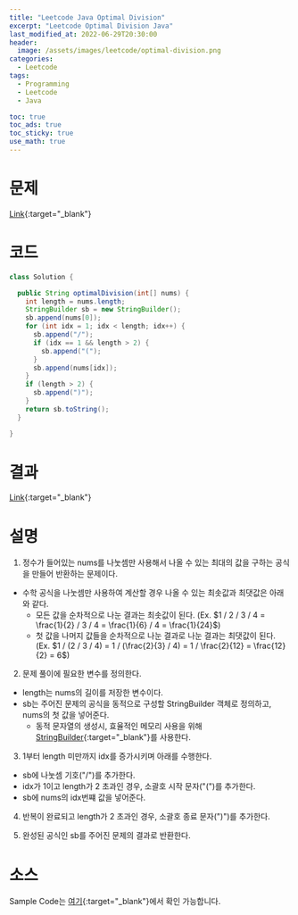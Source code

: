 ```yaml
---
title: "Leetcode Java Optimal Division"
excerpt: "Leetcode Optimal Division Java"
last_modified_at: 2022-06-29T20:30:00
header:
  image: /assets/images/leetcode/optimal-division.png
categories:
  - Leetcode
tags:
  - Programming
  - Leetcode
  - Java

toc: true
toc_ads: true
toc_sticky: true
use_math: true
---
```

# 문제
[Link](https://leetcode.com/problems/optimal-division/){:target="_blank"}

# 코드
```java
class Solution {

  public String optimalDivision(int[] nums) {
    int length = nums.length;
    StringBuilder sb = new StringBuilder();
    sb.append(nums[0]);
    for (int idx = 1; idx < length; idx++) {
      sb.append("/");
      if (idx == 1 && length > 2) {
        sb.append("(");
      }
      sb.append(nums[idx]);
    }
    if (length > 2) {
      sb.append(")");
    }
    return sb.toString();
  }

}
```

# 결과
[Link](https://leetcode.com/submissions/detail/734199084/){:target="_blank"}

# 설명
1. 정수가 들어있는 nums를 나눗셈만 사용해서 나올 수 있는 최대의 값을 구하는 공식을 만들어 반환하는 문제이다.
- 수학 공식을 나눗셈만 사용하여 계산할 경우 나올 수 있는 최솟값과 최댓값은 아래와 같다.
  - 모든 값을 순차적으로 나눈 결과는 최솟값이 된다. (Ex. $1 / 2 / 3 / 4 = \frac{1}{2} / 3 / 4 = \frac{1}{6} / 4 = \frac{1}{24}$)
  - 첫 값을 나머지 값들을 순차적으로 나눈 결과로 나눈 결과는 최댓값이 된다. (Ex. $1 / (2 / 3 / 4) = 1 / (\frac{2}{3} / 4) = 1 / \frac{2}{12} = \frac{12}{2} = 6$)

2. 문제 풀이에 필요한 변수를 정의한다.
- length는 nums의 길이를 저장한 변수이다.
- sb는 주어진 문제의 공식을 동적으로 구성할 StringBuilder 객체로 정의하고, nums의 첫 값을 넣어준다.
  - 동적 문자열의 생성시, 효율적인 메모리 사용을 위해 [StringBuilder](https://docs.oracle.com/javase/tutorial/java/data/buffers.html){:target="_blank"}를 사용한다.

3. 1부터 length 미만까지 idx를 증가시키며 아래를 수행한다.
- sb에 나눗셈 기호("/")를 추가한다.
- idx가 1이고 length가 2 초과인 경우, 소괄호 시작 문자("(")를 추가한다.
- sb에 nums의 idx번쨰 값을 넣어준다.

4. 반복이 완료되고 length가 2 초과인 경우, 소괄호 종료 문자(")")를 추가한다.

5. 완성된 공식인 sb를 주어진 문제의 결과로 반환한다.

# 소스
Sample Code는 [여기](https://github.com/GracefulSoul/leetcode/blob/master/src/main/java/gracefulsoul/problems/OptimalDivision.java){:target="_blank"}에서 확인 가능합니다.